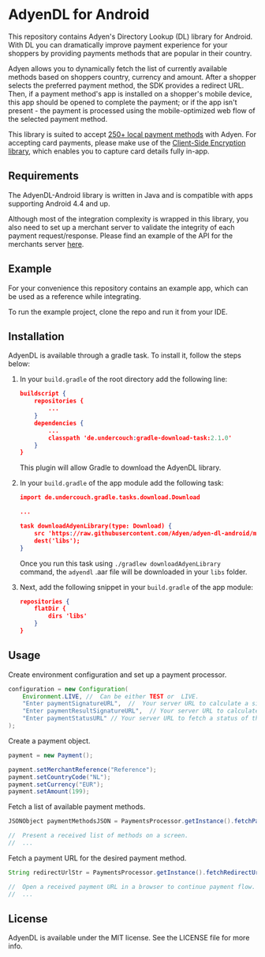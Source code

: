 # AdyenDL for Android
This repository contains Adyen's Directory Lookup (DL) library for Android. With DL you can dramatically improve payment experience for your shoppers by providing payments methods that are popular in their country. 

Adyen allows you to dynamically fetch the list of currently available methods based on shoppers country, currency and amount. After a shopper selects the preferred payment method, the SDK provides a redirect URL. Then, if a payment method's app is installed on a shopper's mobile device, this app should be opened to complete the payment; or if the app isn't present - the payment is processed using the mobile-optimized web flow of the selected payment method.

This library is suited to accept [250+ local payment methods](https://www.adyen.com/payment-methods) with Adyen. For accepting card payments, please make use of the [Client-Side Encryption library](https://github.com/Adyen/adyen-cse-android), which enables you to capture card details fully in-app.


## Requirements
The AdyenDL-Android library is written in Java and is compatible with apps supporting Android 4.4 and up. 

Although most of the integration complexity is wrapped in this library, you also need to set up a merchant server to validate the integrity of each payment request/response. Please find an example of the API for the merchants server [here](https://github.com/Adyen/adyen-dl-android/blob/master/SERVER.md).

## Example

For your convenience this repository contains an example app, which can be used as a reference while integrating.

To run the example project, clone the repo and run it from your IDE.

## Installation

AdyenDL is available through a gradle task. To install it, follow the steps below:

1. In your `build.gradle` of the root directory add the following line:
    
    ```json
    buildscript {
        repositories {
            ...
        }
        dependencies {
            ...
            classpath 'de.undercouch:gradle-download-task:2.1.0'
        }
    }
    ```
    This plugin will allow Gradle to download the AdyenDL library.
    
2. In your `build.gradle` of the app module add the following task:

    ```json
    import de.undercouch.gradle.tasks.download.Download
    
    ...
    
    task downloadAdyenLibrary(type: Download) {
        src 'https://raw.githubusercontent.com/Adyen/adyen-dl-android/master/adyendl/adyendl-1.0.0.aar'
        dest('libs');
    }
    ```
   Once you run this task using `./gradlew downloadAdyenLibrary` command, the `adyendl` .aar file will be downloaded in your `libs` folder.
   
3. Next, add the following snippet in your `build.gradle` of the app module:

    ```json
    repositories {
        flatDir {
            dirs 'libs'
        }
    }
    ```

## Usage

Create environment configuration and set up a payment processor.

```java
configuration = new Configuration(
    Environment.LIVE, //  Can be either TEST or  LIVE.
    "Enter paymentSignatureURL",  //  Your server URL to calculate a signature for the payment.
    "Enter paymentResultSignatureURL",  // Your server URL to calculate a signature for the payment's result.
    "Enter paymentStatusURL" // Your server URL to fetch a status of the payment.
);
```

Create a payment object.

```java
payment = new Payment();

payment.setMerchantReference("Reference");
payment.setCountryCode("NL");
payment.setCurrency("EUR");
payment.setAmount(199);
```

Fetch a list of available payment methods.

```java
JSONObject paymentMethodsJSON = PaymentsProcessor.getInstance().fetchPaymentMethods(configuration, payment);

//  Present a received list of methods on a screen.
//  ...
````

Fetch a payment URL for the desired payment method.

```java
String redirectUrlStr = PaymentsProcessor.getInstance().fetchRedirectUrl(configuration, payment, paymentMethod.getBrandCode(), null);

//  Open a received payment URL in a browser to continue payment flow.
//  ...
```


## License

AdyenDL is available under the MIT license. See the LICENSE file for more info.


